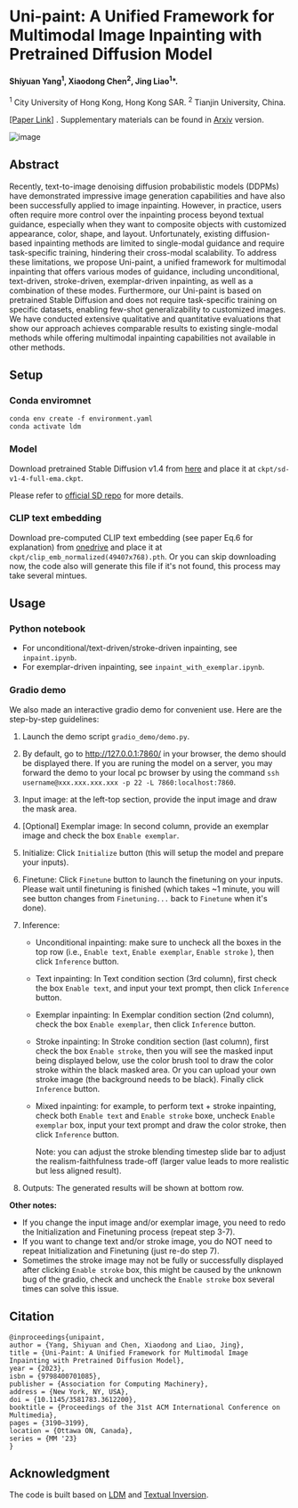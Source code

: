 # Uni-paint: A Unified Framework for Multimodal Image Inpainting with Pretrained Diffusion Model

#### Shiyuan Yang<sup>1</sup>, Xiaodong Chen<sup>2</sup>, Jing Liao<sup>1</sup>*.

<sup>1</sup> City University of Hong Kong, Hong Kong SAR.
<sup>2</sup> Tianjin University, China.

[[Paper Link]](https://dl.acm.org/doi/10.1145/3581783.3612200) . Supplementary materials can be found in [Arxiv](https://arxiv.org/abs/2310.07222) version.


![image](https://github.com/user-attachments/assets/d73222c0-6e95-4fc1-acbb-f46de6b36dd5)


## Abstract
Recently, text-to-image denoising diffusion probabilistic models (DDPMs) have demonstrated impressive image generation capabilities and have also been successfully applied to image inpainting. However, in practice, users often require more control over the inpainting process beyond textual guidance, especially when they want to composite objects with customized appearance, color, shape, and layout. Unfortunately, existing diffusion-based inpainting methods are limited to single-modal guidance and require task-specific training, hindering their cross-modal scalability. To address these limitations, we propose Uni-paint, a unified framework for multimodal inpainting that offers various modes of guidance, including unconditional, text-driven, stroke-driven, exemplar-driven inpainting, as well as a combination of these modes.
Furthermore, our Uni-paint is based on pretrained Stable Diffusion and does not require task-specific training on specific datasets, enabling few-shot generalizability to customized images.
We have conducted extensive qualitative and quantitative evaluations that show our approach achieves comparable results to existing single-modal methods while offering multimodal inpainting capabilities not available in other methods.




## Setup
### Conda enviromnet
```
conda env create -f environment.yaml
conda activate ldm
```

### Model
Download pretrained Stable Diffusion v1.4 from [here](https://huggingface.co/CompVis/stable-diffusion-v-1-4-original) and place it at `ckpt/sd-v1-4-full-ema.ckpt`.

 Please refer to [official SD repo](https://github.com/CompVis/stable-diffusion#requirements) for more details.

### CLIP text embedding

Download pre-computed CLIP text embedding (see paper Eq.6 for explanation) from [onedrive](https://portland-my.sharepoint.com/:u:/g/personal/shiyyang8-c_my_cityu_edu_hk/EbfbmS30q2hEqpAr336W2_IBfublGOQXHf-NHG4lhX5_Ew?e=QbEmBN) and place it at `ckpt/clip_emb_normalized(49407x768).pth`. Or you can skip downloading now, the code also will generate this file if it's not found, this process may take several mintues.


## Usage

### Python notebook

* For unconditional/text-driven/stroke-driven inpainting, see `inpaint.ipynb`.
* For exemplar-driven inpainting, see `inpaint_with_exemplar.ipynb`.


### Gradio demo
We also made an interactive gradio demo for convenient use. Here are the step-by-step guidelines:

1. Launch the demo script `gradio_demo/demo.py`.

2. By default, go to http://127.0.0.1:7860/ in your browser, the demo should be displayed there. If you are runing the model on a server, you may forward the demo to your local pc browser by using the command `ssh username@xxx.xxx.xxx.xxx -p 22 -L 7860:localhost:7860`.
    
3. Input image: at the left-top section, provide the input image and draw the mask area.

4. [Optional] Exemplar image: In second column, provide an exemplar image and check the box `Enable exemplar`.
    
5. Initialize: Click  `Initialize` button (this will setup the model and prepare your inputs).

6. Finetune: Click `Finetune` button to launch the finetuning on your inputs. Please wait until finetuning is finished (which takes ~1 minute, you will see button changes from `Finetuning...` back to `Finetune` when it's done).

7. Inference:

    * Unconditional inpainting: make sure to uncheck all the boxes in the top row (i.e., `Enable text`, `Enable exemplar`, `Enable stroke` ), then click `Inference` button.
    * Text inpainting: In Text condition section (3rd column), first check the box `Enable text`, and input your text prompt, then click `Inference` button.
    * Exemplar inpainting: In Exemplar condition section (2nd column), check the box `Enable exemplar`, then click `Inference` button.
    * Stroke inpainting: In Stroke condition section (last column), first check the box `Enable stroke`, then you will see the masked input being displayed below, use the color brush tool to draw the color stroke within the black masked area. Or you can upload your own stroke image (the background needs to be black). Finally click `Inference` button. 
    * Mixed inpainting: for example, to perform text + stroke inpainting, check both `Enable text` and `Enable stroke` boxe, uncheck `Enable exemplar` box, input your text prompt and draw the color stroke, then click `Inference` button.

        Note: you can adjust the stroke blending timestep slide bar to adjust the realism-faithfulness trade-off (larger value leads to more realistic but less aligned result).
  
  8. Outputs: The generated results will be shown at bottom row.

**Other notes:**
* If you change the input image and/or exemplar image, you need to redo the Initialization and Finetuning process (repeat step 3-7).
* If you want to change text and/or stroke image, you do NOT need to repeat Initialization and Finetuning (just re-do step 7).
* Sometimes the stroke image may not be fully or successfully displayed after clicking `Enable stroke` box, this might be caused by the unknown bug of the gradio, check and uncheck the `Enable stroke` box several times can solve this issue.


## Citation
```
@inproceedings{unipaint,
author = {Yang, Shiyuan and Chen, Xiaodong and Liao, Jing},
title = {Uni-Paint: A Unified Framework for Multimodal Image Inpainting with Pretrained Diffusion Model},
year = {2023},
isbn = {9798400701085},
publisher = {Association for Computing Machinery},
address = {New York, NY, USA},
doi = {10.1145/3581783.3612200},
booktitle = {Proceedings of the 31st ACM International Conference on Multimedia},
pages = {3190–3199},
location = {Ottawa ON, Canada},
series = {MM '23}
}
```

## Acknowledgment
The code is built based on [LDM](https://github.com/CompVis/stable-diffusion) and [Textual Inversion](https://github.com/rinongal/textual_inversion).

